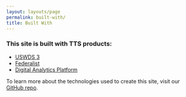 ```yaml
---
layout: layouts/page
permalink: built-with/
title: Built With
---
```

### This site is built with TTS products:

* [USWDS 3](https://designsystem.digital.gov/whats-new/updates/2022/04/28/introducing-uswds-3-0/)
* [Federalist](https://federalist.18f.gov/)
* [](https://pa11y.org/)[Digital Analytics Platform](https://digital.gov/guides/dap/)

T﻿o learn more about the technologies used to create this site, visit our [GitHub repo](https://github.com/GSA-TTS/tts.gsa.gov/tree/main/docs/architecture/decisions).